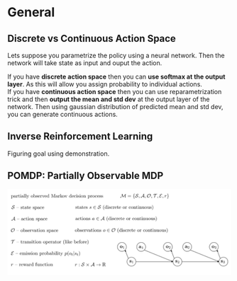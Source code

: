 # General

## Discrete vs Continuous Action Space

Lets suppose you parametrize the policy using a neural network. Then the network will take state as input and ouput the action. 

If you have **discrete action space** then you can **use softmax at the output layer**. As this will allow you assign probability to individual actions.   
If you have **continuous action space**  then you can use reparametrization trick and then **output the mean and std dev** at the output layer of the network. Then using gaussian distribution of predicted mean and std dev, you can generate continuous actions.  

## Inverse Reinforcement Learning

Figuring goal using demonstration.

## POMDP: Partially Observable MDP

![](../.gitbook/assets/image%20%2823%29.png)



